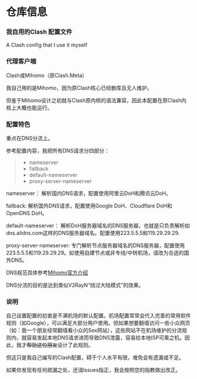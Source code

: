 # 仓库信息
### 我自用的Clash 配置文件
A Clash config that I use it myself

### 代理客户端
Clash或Mihomo（原Clash.Meta）

我自己用的是Mihomo，因为原Clash核心已经删库且无人维护。

但鉴于Mihomo设计之初就与Clash原内核的语法兼容，因此本配置在原Clash内核上大概也能运行。

### 配置特色
重点在DNS分流上。

参考配置内容，我把所有DNS请求分四部分：
> + nameserver
> + fallback
> + default-nameserver
> + proxy-server-nameserver

nameserver：
解析国内DNS请求，配置使用阿里云DoH和腾讯云DoH。

fallback:
解析国外DNS请求，配置使用Google DoH、Cloudflare DoH和OpenDNS DoH。

default-nameserver：
解析DoH服务器域名的DNS服务器，也就是只负责解析如dns.alidns.com这样的DNS服务器域名。配置使用223.5.5.5和119.29.29.29.

proxy-server-nameserver:
专门解析节点服务器域名的DNS服务器，配置使用223.5.5.5和119.29.29.29。如使用自建节点或非专线/中转机场，请改为合适的国外DNS。

DNS规范具体参考[Mihomo官方介绍](https://wiki.metacubex.one/config/dns/)

DNS分流的目的是达到类似V2RayN“绕过大陆模式”的效果。

### 说明 
自己设置配置的初衷是不满机场的默认配置。机场配置常常会代入完善的常用软件规则（如Google），可以满足大部分用户使用。但如果想要翻墙访问一些小众网页（如：我一个朋友经常翻墙看小众的Sex网站），这些网站不在机场维护的分流规则内，就容易发起本地DNS请求进而导致DNS泄露，容易给本地ISP可乘之机。因此，我才~~帮助这位朋友~~设计了此规则。

但这只是我自己编写的Clash配置，碍于个人水平有限，难免会有遗漏或不足。

如果你发现有任何疏漏之处，还请Issues指正，我会按照您的指教做出改正。
